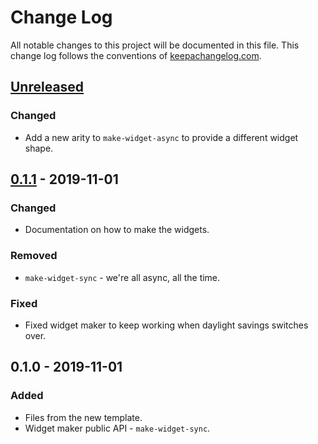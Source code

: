 # Change Log
All notable changes to this project will be documented in this file. This change log follows the conventions of [keepachangelog.com](http://keepachangelog.com/).

## [Unreleased]
### Changed
- Add a new arity to `make-widget-async` to provide a different widget shape.

## [0.1.1] - 2019-11-01
### Changed
- Documentation on how to make the widgets.

### Removed
- `make-widget-sync` - we're all async, all the time.

### Fixed
- Fixed widget maker to keep working when daylight savings switches over.

## 0.1.0 - 2019-11-01
### Added
- Files from the new template.
- Widget maker public API - `make-widget-sync`.

[Unreleased]: https://github.com/your-name/proj01/compare/0.1.1...HEAD
[0.1.1]: https://github.com/your-name/proj01/compare/0.1.0...0.1.1
